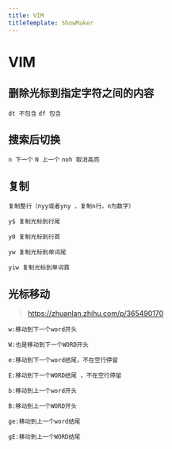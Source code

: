 ```yaml
---
title: VIM
titleTemplate: ShowMaker
---
```


# VIM

## 删除光标到指定字符之间的内容
`dt 不包含` `df 包含`

## 搜索后切换
`n 下一个` `N 上一个` `noh 取消高亮`

## 复制
`复制整行（nyy或者yny ，复制n行，n为数字）`

`y$ 复制光标到行尾`

`y0 复制光标到行首`

`yw 复制光标到单词尾`

`yiw 复制光标到单词首`

## 光标移动
> https://zhuanlan.zhihu.com/p/365490170

`w:移动到下一个word开头`

`W:也是移动到下一个WORD开头`

`e:移动到下一个word结尾，不在空行停留`

`E:移动到下一个WORD结尾 ，不在空行停留`

`b:移动到上一个word开头`

`B:移动到上一个WORD开头`

`ge:移动到上一个word结尾`

`gE:移动到上一个WORD结尾`
